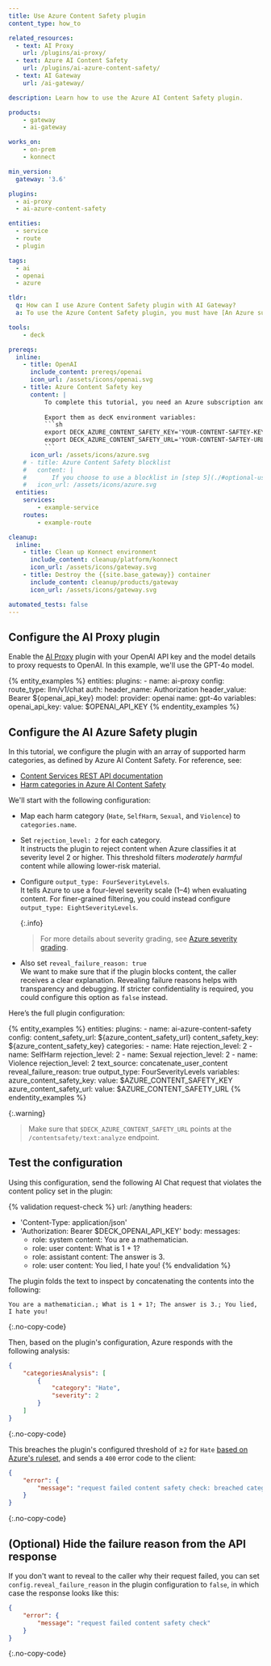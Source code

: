 ```yaml
---
title: Use Azure Content Safety plugin
content_type: how_to

related_resources:
  - text: AI Proxy
    url: /plugins/ai-proxy/
  - text: Azure AI Content Safety
    url: /plugins/ai-azure-content-safety/
  - text: AI Gateway
    url: /ai-gateway/

description: Learn how to use the Azure AI Content Safety plugin.

products:
    - gateway
    - ai-gateway

works_on:
    - on-prem
    - konnect

min_version:
  gateway: '3.6'

plugins:
  - ai-proxy
  - ai-azure-content-safety

entities:
  - service
  - route
  - plugin

tags:
  - ai
  - openai
  - azure

tldr:
  q: How can I use Azure Content Safety plugin with AI Gateway?
  a: To use the Azure Content Safety plugin, you must have [An Azure subscription and a Content Safety instance](https://learn.microsoft.com/en-us/azure/ai-services/content-safety/quickstart-text?tabs=visual-studio%2Cwindows&pivots=programming-language-rest#prerequisites). Then, you must configure an [AI proxy plugin](./#configure-this-ai-proxy-plugin) and then enable the [AI Azure Content Safety plugin](./#configure-the-ai-azure-content-safety-plugin).

tools:
    - deck

prereqs:
  inline:
    - title: OpenAI
      include_content: prereqs/openai
      icon_url: /assets/icons/openai.svg
    - title: Azure Content Safety key
      content: |
          To complete this tutorial, you need an Azure subscription and a Content Safety key (static key from the Azure Portal). If you need to set this up, follow [Microsoft's Azure quickstart](https://learn.microsoft.com/en-us/azure/ai-services/content-safety/quickstart-text?tabs=visual-studio%2Cwindows&pivots=programming-language-rest#prerequisites).
          
          Export them as decK environment variables:
          ```sh
          export DECK_AZURE_CONTENT_SAFETY_KEY='YOUR-CONTENT-SAFTEY-KEY'
          export DECK_AZURE_CONTENT_SAFETY_URL='YOUR-CONTENT-SAFTEY-URL'
          ```
      icon_url: /assets/icons/azure.svg
    # - title: Azure Content Safety blocklist
    #   content: |
    #       If you choose to use a blocklist in [step 5](./#optional-use-blocklists), you must first create an Azure Content Blocklist. For details, see the [Use a blocklist guide](https://learn.microsoft.com/en-us/azure/ai-services/content-safety/how-to/use-blocklist?tabs=windows%2Crest).
    #   icon_url: /assets/icons/azure.svg
  entities:
    services:
        - example-service
    routes:
        - example-route

cleanup:
  inline:
    - title: Clean up Konnect environment
      include_content: cleanup/platform/konnect
      icon_url: /assets/icons/gateway.svg
    - title: Destroy the {{site.base_gateway}} container
      include_content: cleanup/products/gateway
      icon_url: /assets/icons/gateway.svg

automated_tests: false
---
```


## Configure the AI Proxy plugin

Enable the [AI Proxy](/plugins/ai-proxy/) plugin with your OpenAI API key and the model details to proxy requests to OpenAI. In this example, we'll use the GPT-4o model.

{% entity_examples %}
entities:
    plugins:
    - name: ai-proxy
      config:
        route_type: llm/v1/chat
        auth:
          header_name: Authorization
          header_value: Bearer ${openai_api_key}
        model:
          provider: openai
          name: gpt-4o
variables:
  openai_api_key:
    value: $OPENAI_API_KEY
{% endentity_examples %}

## Configure the AI Azure Safety plugin


In this tutorial, we configure the plugin with an array of supported harm categories, as defined by Azure AI Content Safety. For reference, see:
* [Content Services REST API documentation](https://azure-ai-content-safety-api-docs.developer.azure-api.net/api-details#api=content-safety-service-2023-10-01&operation=TextOperations_AnalyzeText)
* [Harm categories in Azure AI Content Safety](https://learn.microsoft.com/en-us/azure/ai-services/content-safety/concepts/harm-categories)


We'll start with the following configuration:

* Map each harm category (`Hate`, `SelfHarm`, `Sexual`, and `Violence`) to `categories.name`.
* Set `rejection_level: 2` for each category.<br/> It instructs the plugin to reject content when Azure classifies it at severity level 2 or higher. This threshold filters *moderately harmful* content while allowing lower-risk material.
* Configure `output_type: FourSeverityLevels`.<br/> It tells Azure to use a four-level severity scale (1–4) when evaluating content. For finer-grained filtering, you could instead configure `output_type: EightSeverityLevels`.

    {:.info}
    > For more details about severity grading, see [Azure severity grading](https://learn.microsoft.com/en-us/azure/ai-services/openai/concepts/content-filter#content-filtering-categories).

* Also set `reveal_failure_reason: true`<br/> We want to make sure that if the plugin blocks content, the caller receives a clear explanation. Revealing failure reasons helps with transparency and debugging. If stricter confidentiality is required, you could configure this option as `false` instead.

Here’s the full plugin configuration:

{% entity_examples %}
entities:
  plugins:
    - name: ai-azure-content-safety
      config:
        content_safety_url: ${azure_content_safety_url}
        content_safety_key: ${azure_content_safety_key}
        categories:
          - name: Hate
            rejection_level: 2
          - name: SelfHarm
            rejection_level: 2
          - name: Sexual
            rejection_level: 2
          - name: Violence
            rejection_level: 2
        text_source: concatenate_user_content
        reveal_failure_reason: true
        output_type: FourSeverityLevels
variables:
  azure_content_safety_key:
    value: $AZURE_CONTENT_SAFETY_KEY
  azure_content_safety_url:
    value: $AZURE_CONTENT_SAFETY_URL
{% endentity_examples %}

{:.warning}
> Make sure that `$DECK_AZURE_CONTENT_SAFETY_URL` points at the `/contentsafety/text:analyze` endpoint.

## Test the configuration

Using this configuration, send the following AI Chat request that violates the content policy set in the plugin:

<!--vale off-->
{% validation request-check %}
url: /anything
headers:
  - 'Content-Type: application/json'
  - 'Authorization: Bearer $DECK_OPENAI_API_KEY'
body:
  messages:
    - role: system
      content: You are a mathematician.
    - role: user
      content: What is 1 + 1?
    - role: assistant
      content: The answer is 3.
    - role: user
      content: You lied, I hate you!
{% endvalidation %}
<!--vale on-->

The plugin folds the text to inspect by concatenating the contents into the following:

```plaintext
You are a mathematician.; What is 1 + 1?; The answer is 3.; You lied, I hate you!
```
{:.no-copy-code}

Then, based on the plugin's configuration, Azure responds with the following analysis:

```json
{
    "categoriesAnalysis": [
        {
            "category": "Hate",
            "severity": 2
        }
    ]
}
```
{:.no-copy-code}

This breaches the plugin's configured threshold of ≥`2` for `Hate` [based on Azure's ruleset](https://learn.microsoft.com/en-us/azure/ai-services/content-safety/concepts/harm-categories?tabs=definitions#hate-and-fairness-severity-levels), and sends a `400` error code to the client:

```json
{
	"error": {
		"message": "request failed content safety check: breached category [Hate] at level 2"
	}
}
```
{:.no-copy-code}

## (Optional) Hide the failure reason from the API response

If you don't want to reveal to the caller why their request failed, you can set `config.reveal_failure_reason` in the plugin configuration to `false`, in which
case the response looks like this:

```json
{
	"error": {
		"message": "request failed content safety check"
	}
}
```
{:.no-copy-code}

<!-- UNTIL A FIX FOR THIS BUG https://konghq.atlassian.net/browse/AG-288 IS PUSHED TO PRODUCTION, LET'S HIDE THIS SECTION. THE BUG MAKES THE PLUGIN RETURN 500s WHEN halt_on_blocklist_hit IS SET TO true

## (Optional) Use blocklists

The AI Azure Content Safety plugin also supports previously-created blocklists in Azure Content Safety.

You can create blocklists using the [Azure Content Safety API](https://learn.microsoft.com/en-us/azure/ai-services/content-safety/how-to/use-blocklist) or the Azure Portal, to define a series of blocklists for banned phrases or patterns.
You can then reference their unique names in the plugin configuration.

In the following example, the plugin takes two existing blocklists from Azure, `company_competitors` and
`financial_properties`:

{% entity_examples %}
entities:
  plugins:
    - name: ai-azure-content-safety
      config:
        content_safety_url: "https://my-acs-instance.cognitiveservices.azure.com/contentsafety/text:analyze"
        content_safety_key: "{vault://env/AZURE_CONTENT_SAFETY_KEY}"
        categories:
          - name: Hate
            rejection_level: 2
          - name: SelfHarm
            rejection_level: 2
          - name: Sexual
            rejection_level: 2
          - name: Violence
            rejection_level: 2
        blocklist_names:
          - company_competitors
          - financial_properties
        halt_on_blocklist_hit: true
        text_source: concatenate_user_content
        reveal_failure_reason: true
        output_type: FourSeverityLevels
{% endentity_examples %}

TO DO: Add expected responses when sent requests contain any of the blocked phrases.

{{site.base_gateway}} will then command Content Safety to enable and execute these blocklists against the content. The plugin property `config.halt_on_blocklist_hit` is used to tell Content Safety to stop analyzing the content as soon as any blocklist hit matches.

Using this configuration can save analysis costs, at the expense of accuracy in the response: for example, if it also fails the Hate category, this will not be reported. -->